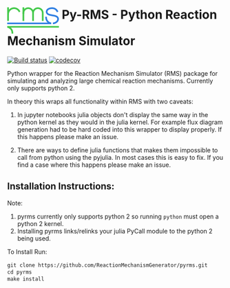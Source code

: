 # <img align="top" src="https://github.com/ReactionMechanismGenerator/pyrms/blob/master/logos/rms-logo-small.png"> Py-RMS - Python Reaction Mechanism Simulator

[![Build status](https://img.shields.io/travis/ReactionMechanismGenerator/pyrms/master.svg)](https://travis-ci.org/ReactionMechanismGenerator/pyrms)
[![codecov](https://codecov.io/gh/ReactionMechanismGenerator/pyrms/branch/master/graph/badge.svg)](https://codecov.io/gh/ReactionMechanismGenerator/pyrms)

Python wrapper for the Reaction Mechanism Simulator (RMS) package for simulating and analyzing large chemical reaction mechanisms.  Currently only supports python 2.  

In theory this wraps all functionality within RMS with two caveats:  

1) In jupyter notebooks julia objects don't display the same way in the python kernel as they would in the julia kernel.  For example flux diagram generation had to be hard coded into this wrapper to display properly.  If this happens please make an issue.  

2) There are ways to define julia functions that makes them impossible to call from python using the pyjulia.  In most cases this is easy to fix.  If you find a case where this happens please make an issue.  

## Installation Instructions:  

Note:  
  1) pyrms currently only supports python 2 so running `python` must open a python 2 kernel.  
  2) Installing pyrms links/relinks your julia PyCall module to the python 2 being used.  

To Install Run:  
```
git clone https://github.com/ReactionMechanismGenerator/pyrms.git
cd pyrms
make install
```
